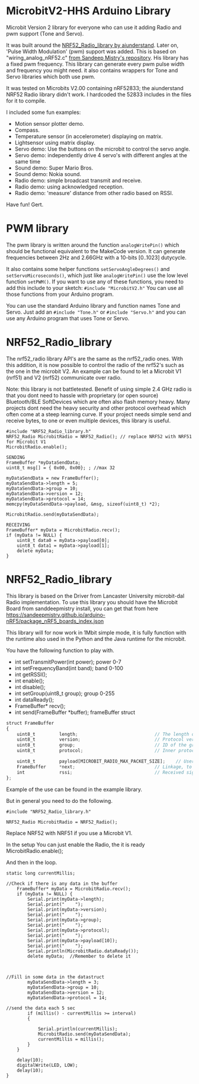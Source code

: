 # MicrobitV2-HHS Arduino Library
Microbit Version 2 library for everyone who can use it adding Radio and pwm support (Tone and Servo).

It was built around the [NRF52_Radio_library by aiunderstand](https://github.com/aiunderstand/NRF52_Radio_library).
Later on, 'Pulse Width Modulation' (pwm) support was added. This is based on "wiring_analog_nRF52.c" [from Sandeep Mistry's repository](https://github.com/sandeepmistry/arduino-nRF5). His library has a fixed pwm frequency. This library can generate every pwm pulse width and frequency you might need. it also contains wrappers for Tone and Servo libraries which both use pwm. 

It was tested on Microbits V2.00 containing nRF52833; the aiunderstand NRF52 Radio library didn't work. I hardcoded the 52833 includes in the files for it to compile.

I included some fun examples:
- Motion sensor plotter demo.
- Compass.
- Temperature sensor (in accelerometer) displaying on matrix.
- Lightsensor using matrix display.
- Servo demo: Use the buttons on the microbit to control the servo angle.
- Servo demo: independently drive 4 servo's with different angles at the same time
- Sound demo: Super Mario Bros.
- Sound demo: Nokia sound.
- Radio demo: simple broadcast transmit and receive.
- Radio demo: using acknowledged reception.
- Radio demo: 'measure' distance from other radio based on RSSI.

Have fun! Gert.

# PWM library
The pwm library is written around the function ```analogWritePin()``` which should be functional equivalent to the MakeCode version. It can generate frequencies between 2Hz and 2.66GHz with a 10-bits [0..1023] dutycycle. 

It also contains some helper functions ```setServoAngleDegrees()``` and ```setServoMicroseconds()```, which just like ```analogWritePin()``` use the low level function ```setPWM()```. If you want to use any of these functions, you need to add this include to your sketch: ```#include "MicrobitV2.h"```
You can use all those functions from your Arduino program.

You can use the standard Arduino library and function names Tone and Servo. Just add an ```#include "Tone.h"``` or ```#include "Servo.h"``` and you can use any Arduino program that uses Tone or Servo.

# NRF52_Radio_library

The nrf52_radio library API's are the same as the nrf52_radio ones. With this addition, it is now possible to control the radio of the nrf52's such as the one in the microbit V2. An example can be found to let a Microbit V1 (nrf51) and V2 (nrf52) communicate over radio.

Note: this library is not battletested. Benefit of using simple 2.4 GHz radio is that you dont need to hassle with proprietary (or open source) Bluetooth/BLE SoftDevices which are often also flash memory heavy. Many projects dont need the heavy security and other protocol overhead which often come at a steep learning curve. If your project needs simple send and receive bytes, to one or even multiple devices, this library is useful.

```
#include "NRF52_Radio_library.h"
NRF52_Radio MicrobitRadio = NRF52_Radio(); // replace NRF52 with NRF51 for Microbit V1
MicrobitRadio.enable();

SENDING
FrameBuffer *myDataSendData;
uint8_t msg[] = { 0x00, 0x00}; ; //max 32 

myDataSendData = new FrameBuffer();
myDataSendData->length = 5;
myDataSendData->group = 10;
myDataSendData->version = 12;
myDataSendData->protocol = 14;
memcpy(myDataSendData->payload, &msg, sizeof(uint8_t) *2);

MicrobitRadio.send(myDataSendData);
	
RECEIVING
FrameBuffer* myData = MicrobitRadio.recv();
if (myData != NULL) {
	uint8_t data0 = myData->payload[0]; 
	uint8_t data1 = myData->payload[1]; 
	delete myData;
}
```


# NRF52_Radio_library

This library is based on the Driver from Lancaster University microbit-dal Radio implementation.
To use this library you should have the Microbit Board from sanddeepmistry install, you can get that from here
https://sandeepmistry.github.io/arduino-nRF5/package_nRF5_boards_index.json


This library will for now work in 1Mbit simple mode, it is fully function with the runtime also used in the Python and the Java runtime for the microbit.

You have the following function to play with.

* int setTransmitPower(int power); power 0-7
* int setFrequencyBand(int band); band 0-100
* int getRSSI();
* int enable();
* int disable();
* int setGroup(uint8_t group); group 0-255
* int dataReady();
* FrameBuffer* recv();
* int send(FrameBuffer *buffer); frameBuffer struct

```javascript
struct FrameBuffer
{
    uint8_t         length;                             // The length of the remaining bytes in the                  packet. includes protocol/version/group fields, excluding the length field itself.
    uint8_t         version;                            // Protocol version code.
    uint8_t         group;                              // ID of the group to which this packet belongs.
    uint8_t         protocol;                           // Inner protocol number c.f. those issued by IANA for IP protocols

    uint8_t         payload[MICROBIT_RADIO_MAX_PACKET_SIZE];    // User / higher layer protocol data
    FrameBuffer     *next;                              // Linkage, to allow this and other protocols to queue packets pending processing.
    int             rssi;                               // Received signal strength of this frame.
};

```



Example of the use can be found in the example library.


But in general you need to do the following.
```
#include "NRF52_Radio_library.h"

NRF52_Radio MicrobitRadio = NRF52_Radio();
```

Replace NRF52 with NRF51 if you use a Microbit V1.

In the setup
You can just enable the Radio, the it is ready
MicrobitRadio.enable();


 And then in the loop.
```
static long currentMillis;

//Check if there is any data in the buffer
	FrameBuffer* myData = MicrobitRadio.recv();
	if (myData != NULL) {
		Serial.print(myData->length);
		Serial.print("    ");
		Serial.print(myData->version);
		Serial.print("    ");
		Serial.print(myData->group);
		Serial.print("    ");
		Serial.print(myData->protocol);
		Serial.print("    ");
		Serial.print(myData->payload[10]);
		Serial.print("    ");
		Serial.println(MicrobitRadio.dataReady());
		delete myData;  //Remember to delete it



//Fill in some data in the datastruct
		myDataSendData->length = 3;
		myDataSendData->group = 10;
		myDataSendData->version = 12;
		myDataSendData->protocol = 14;

//send the data each 5 sec
		if (millis() - currentMillis >= interval)
		{

			Serial.println(currentMillis);
			MicrobitRadio.send(myDataSendData);
			currentMillis = millis();
		}
	}

	delay(10);
	digitalWrite(LED, LOW);
	delay(10);
}
```

